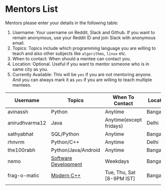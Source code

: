 # Mentors List

Mentors please enter your details in the following table:

1. Username: Your username on Reddit, Slack and Github. If you want to remain anonymous, use your Reddit ID and join Slack with anonymous email.
2. Topics: Topics include which programming language you are willing to teach and also other subjects like `algorithms`, `linux` etc.
3. When to contact: When should a mentee can contact you.
4. Location: Optional. Useful if you want to mentor someone who is in same city as you.
5. Currently Available: This will be `yes` if you are not mentoring anyone. And you can always mark it as `yes` if you are willing to teach multiple mentees.

| Username  | Topics    | When To Contact   | Location  | Currently Available   |
|---------- |--------   |-----------------  |---------- |---------------------  |
| avinassh  | Python    | Anytime           | Bangalore | Yes                   |
| anirudhvarma12         |  Java         |  Anytime(except fridays)                 | Delhi          | yes                     |
| sathyabhat| SQL/Python| Anytime           | Bangalore | Yes                   |
| rhnvrm    | Python/C++| Anytime           | Delhi     | Yes                   |
| the100rabh    | Python/Java/Android | Anytime           | Bangalore     | Yes                   |
| nemo      | [Software Development](curriculum/software-development.md) | Weekdays | Bangalore |Yes |
| frag-o-matic      | [Modern C++](curriculum/experimental_cpp.md) | Tue, Thu, Sat [8-9PM IST] | Bangalore |Yes |
|            |          |                   |           |                       |
